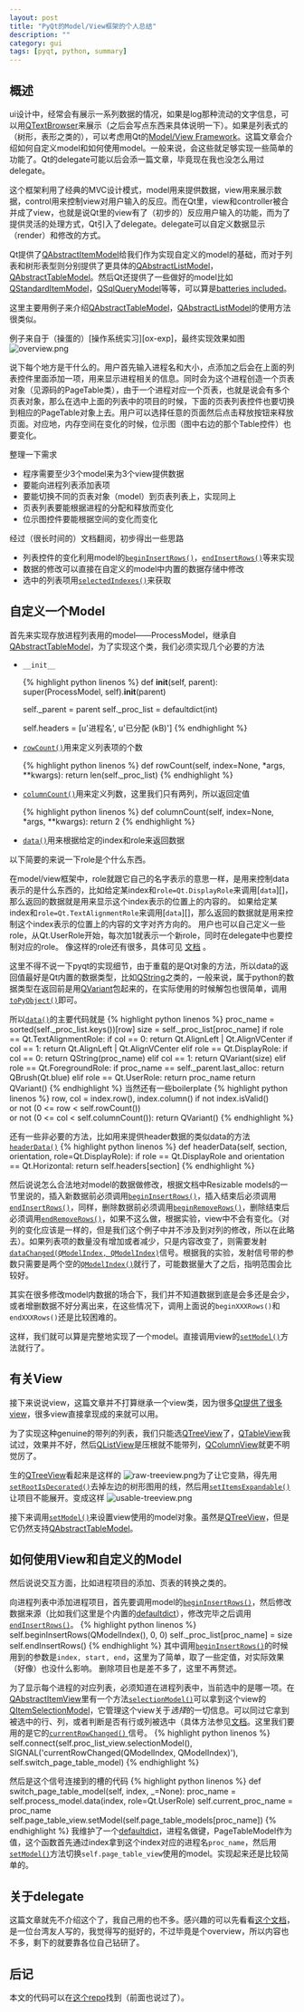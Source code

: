 ```yaml
---
layout: post
title: "PyQt的Model/View框架的个人总结"
description: ""
category: gui
tags: [pyqt, python, summary]
---
```


[QTextBrowser]: http://qt-project.org/doc/qt-4.8/qtextedit.html#append 
[model view framework]: http://qt-project.org/doc/qt-4.8/model-view-programming.html 

概述
---

ui设计中，经常会有展示一系列数据的情况，如果是log那种流动的文字信息，可以用[QTextBrowser][]来展示（之后会写点东西来具体说明一下）。如果是列表式的（树形，表形之类的），可以考虑用Qt的[Model/View Framework][model view framework]。这篇文章会介绍如何自定义model和如何使用model。一般来说，会这些就足够实现一些简单的功能了。Qt的delegate可能以后会添一篇文章，毕竟现在我也没怎么用过delegate。

这个框架利用了经典的MVC设计模式，model用来提供数据，view用来展示数据，control用来控制view对用户输入的反应。而在Qt里，view和controller被合并成了view，也就是说Qt里的view有了（初步的）反应用户输入的功能，而为了提供灵活的处理方式，Qt引入了delegate。delegate可以自定义数据显示（render）和修改的方式。

[QAbstractItemModel]: http://qt-project.org/doc/qt-4.8/qabstractitemmodel.html
[QAbstractListModel]: http://qt-project.org/doc/qt-4.8/qabstractlistmodel.html
[QAbstractTableModel]: http://qt-project.org/doc/qt-4.8/qabstracttablemodel.html
[QStandardItemModel]: http://qt-project.org/doc/qt-4.8/qstandarditemmodel.html
[QSqlQueryModel]: http://qt-project.org/doc/qt-4.8/qsqlquerymodel.html
[batteries included]: http://docs.python.org/2/tutorial/stdlib.html#batteries-included

Qt提供了[QAbstractItemModel][]给我们作为实现自定义的model的基础，而对于列表和树形表型则分别提供了更具体的[QAbstractListModel][]，[QAbstractTableModel][]。然后Qt还提供了一些做好的model比如[QStandardItemModel][]，[QSqlQueryModel][]等等，可以算是[batteries included][]。

这里主要用例子来介绍[QAbstractTableModel][]，[QAbstractListModel][]的使用方法很类似。

[os-exp]: https://github.com/mad4alcohol/os-experiments

例子来自于（操蛋的）[操作系统实习][ox-exp]，最终实现效果如图 ![overview.png](/assets/images/pyqt-model-view-framework/overview.png)

说下每个地方是干什么的。用户首先输入进程名和大小，点添加之后会在上面的列表控件里面添加一项，用来显示进程相关的信息。同时会为这个进程创造一个页表对象（见源码的PageTable类），由于一个进程对应一个页表，也就是说会有多个页表对象，那么在选中上面的列表中的项目的时候，下面的页表列表控件也要切换到相应的PageTable对象上去。用户可以选择任意的页面然后点击释放按钮来释放页面。对应地，内存空间在变化的时候，位示图（图中右边的那个Table控件）也要变化。

整理一下需求

* 程序需要至少3个model来为3个view提供数据
* 要能向进程列表添加表项
* 要能切换不同的页表对象（model）到页表列表上，实现同上
* 页表列表要能根据进程的分配和释放而变化
* 位示图控件要能根据空间的变化而变化

经过（很长时间的）文档翻阅，初步得出一些思路

[`beginInsertRows()`]: http://qt-project.org/doc/qt-4.8/qabstractitemmodel.html#beginInsertRows
[`endInsertRows()`]: http://qt-project.org/doc/qt-4.8/qabstractitemmodel.html#endInsertRows
[`selectedIndexes()`]: http://qt-project.org/doc/qt-4.8/qabstractitemview.html#selectedIndexes

* 列表控件的变化利用model的[`beginInsertRows()`][]，[`endInsertRows()`][]等来实现
* 数据的修改可以直接在自定义的model中内置的数据存储中修改
* 选中的列表项用[`selectedIndexes()`][]来获取

自定义一个Model
---

首先来实现存放进程列表用的model——ProcessModel，继承自[QAbstractTableModel][]，为了实现这个类，我们必须实现几个必要的方法

[`rowCount()`]: http://qt-project.org/doc/qt-4.8/qabstractitemmodel.html#rowCount
[`columnCount()`]: http://qt-project.org/doc/qt-4.8/qabstractitemmodel.html#columnCount
[`data()`]: http://qt-project.org/doc/qt-4.8/qabstractitemmodel.html#data

* `__init__`

    {% highlight python linenos %}
def __init__(self, parent):
    super(ProcessModel, self).__init__(parent)

    self._parent = parent
    self._proc_list = defaultdict(int)

    self.headers = [u'进程名', u'已分配 (kB)']
	{% endhighlight %}

* [`rowCount()`][]用来定义列表项的个数

    {% highlight python linenos %}
def rowCount(self, index=None, *args, **kwargs):
    return len(self._proc_list)
	{% endhighlight %}

* [`columnCount()`][]用来定义列数，这里我们只有两列，所以返回定值

	{% highlight python linenos %}
def columnCount(self, index=None, *args, **kwargs):
    return 2
	{% endhighlight %}

* [`data()`][]用来根据给定的index和role来返回数据

以下简要的来说一下role是个什么东西。

在model/view框架中，role就跟它自己的名字表示的意思一样，是用来控制data表示的是什么东西的，比如给定某index和`role=Qt.DisplayRole`来调用[`data`][]，那么返回的数据就是用来显示这个index表示的位置上的内容的。
如果给定某index和`role=Qt.TextAlignmentRole`来调用[`data`][]，那么返回的数据就是用来控制这个index表示的位置上的内容的文字对齐方向的。
用户也可以自己定义一些role，从Qt.UserRole开始，每次加1就表示一个新role，同时在delegate中也要控制对应的role。
像这样的role还有很多，具体可见 [文档](http://qt-project.org/doc/qt-4.8/qt.html#ItemDataRole-enum ) 。 

[QString]: http://qt-project.org/doc/qt-4.8/qstring.html
[QVariant]: http://qt-project.org/doc/qt-4.8/qvariant.html
[`toPyObject()`]: http://pyqt.sourceforge.net/Docs/PyQt4/pyqt_qvariant.html

这里不得不说一下pyqt的实现细节，由于重载的是Qt对象的方法，所以data的返回值最好是Qt内置的数据类型，比如[QString][]之类的，一般来说，属于python的数据类型在返回前是用[QVariant][]包起来的，在实际使用的时候解包也很简单，调用[`toPyObject()`][]即可。

所以[`data()`][]的主要代码就是
{% highlight python linenos %}
proc_name = sorted(self._proc_list.keys())[row]
size = self._proc_list[proc_name]
if role == Qt.TextAlignmentRole:
    if col == 0:
        return Qt.AlignLeft | Qt.AlignVCenter
    if col == 1:
        return Qt.AlignLeft | Qt.AlignVCenter
elif role == Qt.DisplayRole:
    if col == 0:
        return QString(proc_name)
    elif col == 1:
        return QVariant(size)
elif role == Qt.ForegroundRole:
    if proc_name == self._parent.last_alloc:
        return QBrush(Qt.blue)
elif role == Qt.UserRole:
    return proc_name
return QVariant()
{% endhighlight %}
当然还有一些boilerplate
{% highlight python linenos %}
row, col = index.row(), index.column()
if not index.isValid() \
    or not (0 <= row < self.rowCount()) \
    or not (0 <= col < self.columnCount()):
    return QVariant()
{% endhighlight %}

[`headerData()`]: http://qt-project.org/doc/qt-4.8/qabstractitemmodel.html#headerData

还有一些非必要的方法，比如用来提供header数据的类似data的方法[`headerData()`][]
{% highlight python linenos %}
def headerData(self, section, orientation, role=Qt.DisplayRole):
    if role == Qt.DisplayRole and orientation == Qt.Horizontal:
        return self.headers[section]
{% endhighlight %}

[`beginRemoveRows()`]: http://qt-project.org/doc/qt-4.8/qabstractitemmodel.html#beginRemoveRows
[`endRemoveRows()`]: http://qt-project.org/doc/qt-4.8/qabstractitemmodel.html#endRemoveRows
[`dataChanged(QModelIndex, QModelIndex)`]: http://qt-project.org/doc/qt-4.8/qabstractitemmodel.html#dataChanged
[`QModelIndex()`]: http://qt-project.org/doc/qt-4.8/qmodelindex.html

然后说说怎么合法地对model的数据做修改，根据文档中Resizable models的一节里说的，插入新数据前必须调用[`beginInsertRows()`][]，插入结束后必须调用[`endInsertRows()`][]，同样，删除数据前必须调用[`beginRemoveRows()`][]，删除结束后必须调用[`endRemoveRows()`][]，如果不这么做，根据实验，view中不会有变化。（对列的变化应该是一样的，但是我们这个例子中并不涉及到对列的修改，所以在此略去）。如果列表项的数量没有增加或者减少，只是内容改变了，则需要发射[`dataChanged(QModelIndex, QModelIndex)`][]信号。根据我的实验，发射信号带的参数只需要是两个空的[`QModelIndex()`][]就行了，可能数据量大了之后，指明范围会比较好。

其实在很多修改model内数据的场合下，我们并不知道数据到底是会多还是会少，或者增删数据不好分离出来，在这些情况下，调用上面说的`beginXXXRows()`和`endXXXRows()`还是比较困难的。

[`setModel()`]: http://qt-project.org/doc/qt-4.8/qabstractitemview.html#setModel

这样，我们就可以算是完整地实现了一个model。直接调用view的[`setModel()`][]方法就行了。

[view classes]: http://qt-project.org/doc/qt-4.8/model-view-programming.html#view-classes

有关View
---

接下来说说view，这篇文章并不打算继承一个view类，因为很多[Qt提供了很多view][view classes]，很多view直接拿现成的来就可以用。

[QTreeView]: http://qt-project.org/doc/qt-4.8/qtreeview.html
[QTableView]: http://qt-project.org/doc/qt-4.8/qtableview.html
[QListView]: http://qt-project.org/doc/qt-4.8/qlistview.html
[QColumnView]: http://qt-project.org/doc/qt-4.8/qcolumnview.html

为了实现这种genuine的带列的列表，我们只能选[QTreeView][]了，[QTableView][]我试过，效果并不好，然后[QListView][]是压根就不能带列，[QColumnView][]就更不明觉厉了。

[`setRootIsDecorated()`]: http://qt-project.org/doc/qt-4.8/qtreeview.html#rootIsDecorated-prop
[`setItemsExpandable()`]: http://qt-project.org/doc/qt-4.8/qtreeview.html#itemsExpandable-prop

生的[QTreeView][]看起来是这样的 ![raw-treeview.png](/assets/images/pyqt-model-view-framework/raw-treeview.png)为了让它变熟，得先用[`setRootIsDecorated()`][]去掉左边的树形图用的线，然后用[`setItemsExpandable()`][]让项目不能展开。变成这样 ![usable-treeview.png](/assets/images/pyqt-model-view-framework/usable-treeview.png)

接下来调用[`setModel()`][]来设置view使用的model对象。虽然是[QTreeView][]，但是它仍然支持[QAbstractTableModel][]。

如何使用View和自定义的Model
---

然后说说交互方面，比如进程项目的添加、页表的转换之类的。

[defaultdict]: http://docs.python.org/2/library/collections.html#collections.defaultdict

向进程列表中添加进程项目，首先要调用model的[`beginInsertRows()`][]，然后修改数据来源（比如我们这里是个内置的[defaultdict][]），修改完毕之后调用[`endInsertRows()`][]。
{% highlight python linenos %}
self.beginInsertRows(QModelIndex(), 0, 0)
self._proc_list[proc_name] = size
self.endInsertRows()
{% endhighlight %}
其中调用[`beginInsertRows()`][]的时候用到的参数是`index, start, end`，这里为了简单，取了一些定值，对实际效果（好像）也没什么影响。
删除项目也是差不多了，这里不再赘述。

[QAbstractItemView]: http://qt-project.org/doc/qt-4.8/qabstractitemview.html
[`selectionModel()`]: http://qt-project.org/doc/qt-4.8/qabstractitemview.html#selectionModel
[QItemSelectionModel]: http://qt-project.org/doc/qt-4.8/qitemselectionmodel.html
[`currentRowChanged()`]: http://qt-project.org/doc/qt-4.8/qitemselectionmodel.html#currentRowChanged

为了显示每个进程的对应列表，必须知道在进程列表中，当前选中的是哪一项。在[QAbstractItemView][]里有一个方法[`selectionModel()`][]可以拿到这个view的[QItemSelectionModel][]，它管理这个view关于*选择*的一切信息。可以同过它拿到被选中的行、列，或者判断是否有行或列被选中（具体方法参见[文档][QItemSelectionModel]。这里我们要用的是它的[`currentRowChanged()`
][]信号。
{% highlight python linenos %}
self.connect(self.proc_list_view.selectionModel(),
             SIGNAL('currentRowChanged(QModelIndex, QModelIndex)'),
             self.switch_page_table_model)
{% endhighlight %}

然后是这个信号连接到的槽的代码
{% highlight python linenos %}
def switch_page_table_model(self, index, _=None):
    proc_name = self.process_model.data(index, role=Qt.UserRole)
    self.current_proc_name = proc_name
    self.page_table_view.setModel(self.page_table_models[proc_name])
{% endhighlight %}
我维护了一个[defaultdict][]，进程名做键，PageTableModel作为值，这个函数首先通过index拿到这个index对应的进程名`proc_name`，然后用[`setModel()`][]方法切换`self.page_table_view`使用的model。实现起来还是比较简单的。

关于delegate
---

这篇文章就先不介绍这个了，我自己用的也不多。感兴趣的可以先看看[这个文档](http://files.meetup.com/2179791/pyqt-model-view-framework-overview.pdf )，是一位台湾友人写的，我觉得写的挺好的，不过毕竟是个overview，所以内容也不多，剩下的就要靠各位自己钻研了。

后记
---

本文的代码可以在[这个repo][os-exp]找到（前面也说过了）。

